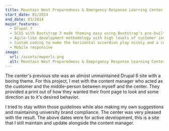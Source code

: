 ```yaml
---
title: Mountain West Preparedness & Emergency Response Learning Center
start_date: 01/2014
end_date: 03/2014
major_features:
  - Drupal 7
  - SCSS with Bootstrap 3 made theming easy using Bootstrap's pre-built, nestable grid system
  - Agile-like development methodology with high levels of customer involvement, and a short feedback cycle, losing less time to backtracking
  - Custom coding to make the horizontal accordion play nicely and a custom fallback for mobile devices
  - Mobile responsive
image:
  url: /assets/mwperlc.png
  alt: Mountain West Preparedness & Emeprgency Response Learning Center screen shot
---
```


The center's previous site was an almost unmaintained Drupal 6 site with
a boring theme. For this project, I met with the content manager who acted
as the customer and the middle-person between myself and the center. They
provided a print out of how they wanted their front page to look and some
direction as to it's desired behavior.

I tried to stay within those guidelines while also making my own suggestions
and maintaining university brand compliance. The center was very pleased
with the result. The above dates were for active development, this is a
site that I still maintain and update alongside the content manager.
